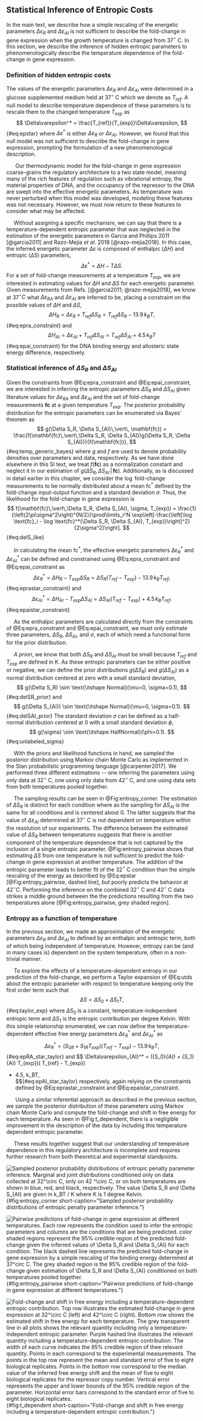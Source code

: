 ## Statistical Inference of Entropic Costs

In the main text, we describe how a simple rescaling of the energetic
parameters $\Delta\varepsilon_R$ and $\Delta\varepsilon_{AI}$ is not
sufficient to describe the fold-change in gene expression when the
growth temperature is changed from 37$^\circ$ C. In this section, we
describe the inference of hidden entropic parameters to
phenomenologically describe the temperature dependence of the
fold-change in gene expression.

### Definition of hidden entropic costs

The values of the energetic parameters $\Delta\varepsilon_R$ and
$\Delta\varepsilon_{AI}$ were determined in a glucose supplemented medium
held at 37$^\circ$ C which we denote as $T_{ref}$. A null model to describe
temperature dependence of these parameters is to rescale them to the changed
temperature $T_{exp}$ as 
$$
\Delta\varepsilon^* =
\frac{T_{ref}}{T_{exp}}\Delta\varepsilon,
$${#eq:epstar} 
where $\Delta\varepsilon^*$ is either $\Delta\varepsilon_R$ or
$\Delta\varepsilon_{AI}$. However, we found that this null model was not
sufficient to describe the fold-change in gene expression, prompting the
formulation of a new phenomenological description.

&nbsp;&nbsp;&nbsp;&nbsp;&nbsp; Our thermodynamic model for the fold-change in
gene expression coarse-grains the regulatory architecture to
a two state model, meaning many of the rich features of regulation such as
vibrational entropy, the material properties of DNA, and the occupancy of the
repressor to the DNA are swept into the effective energetic parameters. As
temperature was never perturbed when this model was developed, modeling these
features was not necessary. However, we must now return to these features to
consider what may be affected.

&nbsp;&nbsp;&nbsp;&nbsp;&nbsp;Without assigning a specific mechanism, we can
say that there is a temperature-dependent entropic parameter that was
neglected in the estimation of the energetic parameters in Garcia and
Phillips 2011 [@garcia2011] and Razo-Mejia *et al.* 2018 [@razo-mejia2018].
In this case, the inferred energetic parameter $\Delta\varepsilon$ is
composed of enthalpic ($\Delta H$) and entropic ($\Delta S$) parameters,
$$\Delta\varepsilon^* = \Delta H - T\Delta S. \label{eq:utds}$$ For a set of
fold-change measurements at a temperature $T_{exp}$, we are interested in
estimating values for $\Delta H$ and $\Delta S$ for each energetic parameter.
Given measurements from Refs. [@garcia2011; @razo-mejia2018], we know at
37$^\circ C$ what $\Delta\varepsilon_{RA}$ and $\Delta\varepsilon_{AI}$ are
inferred to be, placing a constraint on the possible values of $\Delta H$ and
$\Delta S$,
$$
\Delta H_R = \Delta\varepsilon_{R} + T_{ref}\Delta S_R = T_{ref}\Delta S_R -
13.9\, k_BT,
$${#eq:epra_constraint}
and
$$
\Delta H_{AI} = \Delta\varepsilon_{AI} + T_{ref}\Delta S_{AI} = T_{ref}\Delta S_{AI} + 4.5\,k_BT
$${#eq:epai_constraint}
for the DNA binding energy and allosteric state energy difference, respectively.

### Statistical inference of $\Delta S_R$ and $\Delta S_{AI}$ 

Given the constraints from @Eq:epra_constraint and @Eq:epai_constraint, we
are interested in inferring the entropic parameters $\Delta S_R$ and $\Delta
S_{AI}$ given literature values for $\Delta\varepsilon_{RA}$ and
$\Delta\varepsilon_{AI}$ and the set of fold-change measurements
$\mathbf{fc}$ at a given temperature $T_{exp}$. The posterior probability
distribution for the entropic parameters can be enumerated via Bayes' theorem
as
$$
g(\Delta S_R, \Delta S_{AI}\,\vert\, \mathbf{fc}) =
\frac{f(\mathbf{fc}\,\vert\,\Delta S_R, \Delta S_{AI})g(\Delta S_R, \Delta
S_{AI})}{f(\mathbf{fc})},
$${#eq:temp_generic_bayes}
where $g$ and $f$ are used to denote probability densities over parameters
and data, respectively. As we have done elsewhere in this SI text, we treat
$f(\mathbf{fc})$ as a normalization constant and neglect it in our estimation
of $g(\Delta S_R, \Delta S_{AI}\,\vert\, \mathbf{fc})$. Additionally, as is
discussed in detail earlier in this chapter, we consider the $\log$
fold-change measurements to be normally distributed about a mean
$\text{fc}^*$ defined by the fold-change input-output function and a standard
deviation $\sigma$. Thus, the likelihood for the fold-change in gene
expression is
$$
f(\mathbf{fc}\,\vert\,\Delta S_R, \Delta S_{AI}, \sigma, T_{exp}) = 
\frac{1}{\left(2\pi\sigma^2\right)^{N/2}}\prod\limits_i^N
\exp\left[-\frac{\left[\log \text{fc}_i - \log \text{fc}^*(\Delta S_R, \Delta
S_{AI}, T_{exp})\right]^2}{2\sigma^2}\right].
$${#eq:delS_like}

&nbsp;&nbsp;&nbsp;&nbsp;&nbsp;In calculating the mean $\text{fc}^*$, the effective energetic
parameters $\Delta\varepsilon_R^*$ and $\Delta\varepsilon_{AI}^*$ can be
defined and constrained using @Eq:epra_constraint and @Eq:epai_constraint as
$$
\Delta\varepsilon_{R}^* = \Delta H_R - T_{exp}\Delta S_R = \Delta S_R(T_{ref} -
T_{exp}) - 13.9\, k_BT_{ref},
$${#eq:eprastar_constraint}
and
$$
\Delta\varepsilon_{AI}^* = \Delta H_{AI} - T_{exp}\Delta S_{AI}  = \Delta
S_{AI}(T_{ref} - T_{exp}) + 4.5\, k_BT_{ref}.
$${#eq:epaistar_constraint}

&nbsp;&nbsp;&nbsp;&nbsp;&nbsp;As the enthalpic parameters are calculated
directly from the constraints of @Eq:epra_constraint and @Eq:epai_constraint,
we must only estimate three parameters, $\Delta S_R$, $\Delta S_{AI}$, and
$\sigma$, each of which need a functional form for the prior distribution.

&nbsp;&nbsp;&nbsp;&nbsp;&nbsp;*A priori*, we know that both $\Delta S_R$ and
$\Delta S_{AI}$ must be small because $T_{ref}$ and $T_{exp}$ are defined in
K. As these entropic parameters can be either positive or negative, we can
define the prior distributions $g(\Delta S_R)$ and $g(\Delta S_{AI})$ as a
normal distribution centered at zero with a small standard deviation,
$$
g(\Delta S_R) \sim \text{\itshape Normal}(\mu=0, \sigma=0.1),
$${#eq:delSR_prior}
and
$$
g(\Delta S_{AI}) \sim \text{\itshape Normal}(\mu=0, \sigma=0.1).
$${#eq:delSAI_prior}
The standard deviation $\sigma$ can be defined as a half-normal distribution centered at 0 with
a small standard deviation $\phi$,
$$
g(\sigma) \sim \text{\itshape HalfNormal}(\phi=0.1).
$${#eq:unlabeled_sigma}

&nbsp;&nbsp;&nbsp;&nbsp;&nbsp;With the priors and likelihood functions in
hand, we sampled the posterior distribution using Markov chain Monte Carlo as
implemented in the Stan probabilistic programming language [@carpenter2017].
We performed three different estimations -- one inferring the parameters
using only data at 32$^\circ$ C, one using only data from 42$^\circ$ C, and
one using data sets from both temperatures pooled together.

&nbsp;&nbsp;&nbsp;&nbsp;&nbsp;The sampling results can be seen in
@Fig:entropy_corner. The estimation of $\Delta S_R$ is distinct for each
condition where as the sampling for $\Delta S_{AI}$ is the same for all
conditions and is centered about 0. The latter suggests that the value of
$\Delta\varepsilon_{AI}$ determined at 37$^\circ$ C is not dependent on
temperature within the resolution of our experiments. The difference between
the estimated value of $\Delta S_{R}$ between temperatures suggests that
there is another component of the temperature dependence that is not captured
by the inclusion of a single entropic parameter. @Fig:entropy_pairwise shows
that estimating $\Delta S$ from one temperature is not sufficient to predict
the fold-change in gene expression at another temperature. The addition of
the entropic parameter leads to better fit of the 32$^\circ$ C condition than
the simple rescaling of the energy as described by @Eq:epstar
[@Fig:entropy_pairwise, dashed line\], but poorly predicts the behavior at
42$^\circ C$. Performing the inference on the combined 32$^\circ$ C and
42$^\circ$ C data strikes a middle ground between the the predictions
resulting from the two temperatures alone [@Fig:entropy_pairwise, grey shaded
region].

### Entropy as a function of temperature

In the previous section, we made an approximation of the energetic
parameters $\Delta\varepsilon_{R}$ and $\Delta\varepsilon_{AI}$ to
defined by an enthalpic and entropic term, both of which being
independent of temperature. However, entropy can be (and in many cases
is) dependent on the system temperature, often in a non-trivial manner.

&nbsp;&nbsp;&nbsp;&nbsp;&nbsp;To explore the effects of a temperature-dependent entropy in our
prediction of the fold-change, we perform a Taylor expansion of @Eq:utds about
the entropic parameter with respect to temperature keeping only the
first order term such that 
$$
\Delta S = \Delta S_0 + \Delta S_1 T,
$${#eq:taylor_exp}
where $\Delta S_0$ is a constant, temperature-independent entropic term and
$\Delta S_1$ is the entropic contribution per degree Kelvin. With this simple
relationship enumerated, we can now define the temperature-dependent
effective free energy parameters $\Delta\varepsilon_R^*$ and $\Delta
\varepsilon_{AI}^*$ as
$$
\Delta\varepsilon_{R}^* = ({S_0}_R + {S_1}_{R} T_{exp})( T_{ref} - T_{exp}) -
13.9\, k_BT,  
$${#eq:epRA_star_taylor}
and
$$
\Delta\varepsilon_{AI}^* = ({S_0}_{AI} + {S_1}_{AI} T_{exp})( T_{ref} - T_{exp})
+ 4.5\, k_BT,  
$${#eq:epAI_star_taylor}
respectively, again relying on the constraints defined by @Eq:eprastar_constraint
and @Eq:epaistar_constraint.

&nbsp;&nbsp;&nbsp;&nbsp;&nbsp; Using a similar inferential approach as
described in the previous section, we sample the posterior distribution of
these parameters using Markov chain Monte Carlo and compute the fold-change
and shift in free energy for each temperature. As seen in @Fig:t_dependent,
there is a negligible improvement in the description of the data by including
this temperature dependent entropic parameter.

&nbsp;&nbsp;&nbsp;&nbsp;&nbsp;These results together suggest that our
understanding of temperature dependence in this regulatory architecture is
incomplete and requires further research from both theoretical and
experimental standpoints.

![**Sampled posterior probability distributions of entropic penalty parameter
inference.** Marginal and joint distributions conditioned only on data
collected at 32$^\circ$ C, only on 42 $^\circ$ C, or on both temperatures are
shown in blue, red, and black, respectively. The value $\Delta S_R$ and
$\Delta S_{AI}$ are given in $k_BT / K$ where $K$ is 1 degree
Kelvin.](ch8_figS11){#fig:entropy_corner short-caption="Sampled posterior
probability distributions of entropic penalty parameter inference."}


![**Pairwise predictions of fold-change in gene expression at different
temperatures.** Each row represents the condition used to infer the entropic
parameters and columns are the conditions that are being predicted. color
shaded regions represent the 95\% credible region of the predicted
fold-change given the inferred values of $\Delta S_R$ and $\Delta S_{AI}$ for
each condition. The black dashed line represents the predicted fold-change in
gene expression by a simple rescaling of the binding energy determined at
37$^circ$ C. The grey shaded region is the 95\% credible region of the
fold-change given estimation of $\Delta S_R$ and $\Delta S_{AI}$ conditioned
on both temperatures pooled together.](ch8_figS12){#fig:entropy_pairwise
short-caption="Pairwise predictions of fold-change in gene expression at
different temperatures."}

![**Fold-change and shift in free energy including a temperature-dependent
entropic contribution.** Top row illustrates the estimated fold-change in
gene expression at 32$^\circ$ C (left) and 42$^\circ$ C (right). Bottom row
shows the estimated shift in free energy for each temperature. The grey
transparent line in all plots shows the relevant quantity including only a
temperature-independent entropic parameter. Purple hashed line illustrates
the relevant quantity including a temperature-dependent entropic
contribution. The width of each curve indicates the 95\% credible region of
thee relevant quantity. Points in each correspond to the experimental
measurements. The points in the top row represent the mean and standard error
of five to eight biological replicates. Points in the bottom row correspond
to the median value of the inferred free energy shift and the mean of five to
eight biological replicates for the repressor copy number. Vertical error
represents the upper and lower bounds of the 95\% credible region of the
parameter. Horizontal error bars correspond to the standard error of five to
eight biological replicates.](ch8_figS13){#fig:t_dependent
short-caption="Fold-change and shift in free energy including a
temperature-dependent entropic contribution."}

